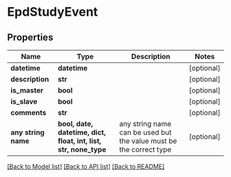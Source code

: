 # EpdStudyEvent


## Properties
Name | Type | Description | Notes
------------ | ------------- | ------------- | -------------
**datetime** | **datetime** |  | [optional] 
**description** | **str** |  | [optional] 
**is_master** | **bool** |  | [optional] 
**is_slave** | **bool** |  | [optional] 
**comments** | **str** |  | [optional] 
**any string name** | **bool, date, datetime, dict, float, int, list, str, none_type** | any string name can be used but the value must be the correct type | [optional]

[[Back to Model list]](../README.md#documentation-for-models) [[Back to API list]](../README.md#documentation-for-api-endpoints) [[Back to README]](../README.md)


